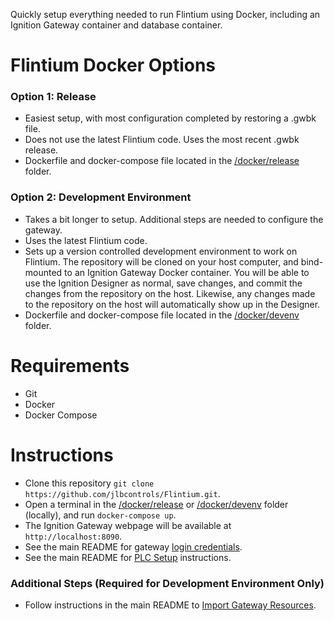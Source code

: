 Quickly setup everything needed to run Flintium using Docker, including an Ignition Gateway container and database container.

# Flintium Docker Options
### Option 1: Release
* Easiest setup, with most configuration completed by restoring a .gwbk file.
* Does not use the latest Flintium code. Uses the most recent .gwbk release.
* Dockerfile and docker-compose file located in the [/docker/release](./release) folder.

### Option 2: Development Environment
* Takes a bit longer to setup. Additional steps are needed to configure the gateway.
* Uses the latest Flintium code.
* Sets up a version controlled development environment to work on Flintium. The repository will be cloned on your host computer, and bind-mounted to an Ignition Gateway Docker container. You will be able to use the Ignition Designer as normal, save changes, and commit the changes from the repository on the host. Likewise, any changes made to the repository on the host will automatically show up in the Designer.
* Dockerfile and docker-compose file located in the [/docker/devenv](./devenv) folder.

# Requirements
* Git
* Docker
* Docker Compose

# Instructions
* Clone this repository `git clone https://github.com/jlbcontrols/Flintium.git`.
* Open a terminal in the [/docker/release](./release) or [/docker/devenv](./devenv) folder (locally), and run `docker-compose up`.
* The Ignition Gateway webpage will be available at `http://localhost:8090`.
* See the main README for gateway [login credentials](../../README.md#user-source-usernames--passwords).
* See the main README for [PLC Setup](../../README.md#PLC-Setup) instructions.

### Additional Steps (Required for Development Environment Only)
* Follow instructions in the main README to [Import Gateway Resources](../../README.md#Import-Gateway-Resources).
